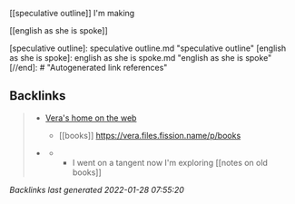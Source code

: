 [[speculative outline]] I'm making

[[english as she is spoke]]

[//begin]: # "Autogenerated link references for markdown compatibility"
[speculative outline]: speculative outline.md "speculative outline"
[english as she is spoke]: english as she is spoke.md "english as she is spoke"
[//end]: # "Autogenerated link references"

## Backlinks

> - [Vera's home on the web](README.md)
>   - [[books]] https://vera.files.fission.name/p/books
>    
> - [](2021-01-20.md)
>   - -	I went on a tangent now I'm exploring [[notes on old books]]

_Backlinks last generated 2022-01-28 07:55:20_
